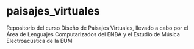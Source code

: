 # paisajes_virtuales
Repositorio del curso Diseño de Paisajes Virtuales, llevado a cabo por el Área de Lenguajes Computarizados del ENBA y el Estudio de Música Electroacústica de la EUM
